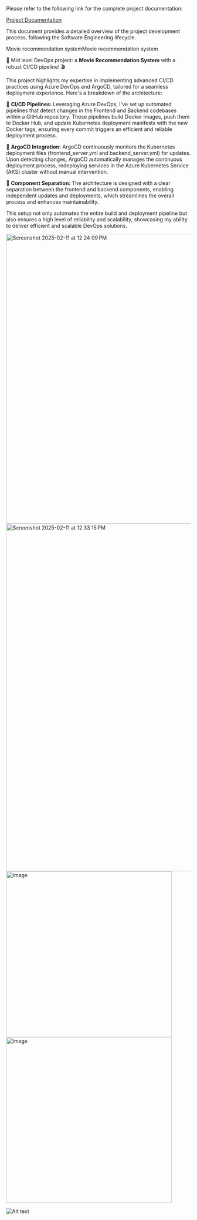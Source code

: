 

Please refer to the following link for the complete project documentation:  

[Project Documentation](https://github.com/BandaTharun/movie_recommendation_application-/blob/main/Full%20documantation%20of%20the%20project%20fallowing%20SOFTWARE%20ENGINEERING%20life%20cycle%20.pdf)  

This document provides a detailed overview of the project development process, following the Software Engineering lifecycle.   
 
Movie recommendation systemMovie recommendation system

🚀 Mid level DevOps project: a **Movie Recommendation System** with a robust CI/CD pipeline! 🎬

This project highlights my expertise in implementing advanced CI/CD practices using Azure DevOps and ArgoCD, tailored for a seamless deployment experience. Here's a breakdown of the architecture:

🔹 **CI/CD Pipelines:** Leveraging Azure DevOps, I've set up automated pipelines that detect changes in the Frontend and Backend codebases within a GitHub repository. These pipelines build Docker images, push them to Docker Hub, and update Kubernetes deployment manifests with the new Docker tags, ensuring every commit triggers an efficient and reliable deployment process.

🔹 **ArgoCD Integration:** ArgoCD continuously monitors the Kubernetes deployment files (frontend_server.yml and backend_server.yml) for updates. Upon detecting changes, ArgoCD automatically manages the continuous deployment process, redeploying services in the Azure Kubernetes Service (AKS) cluster without manual intervention.

🔹 **Component Separation:** The architecture is designed with a clear separation between the frontend and backend components, enabling independent updates and deployments, which streamlines the overall process and enhances maintainability.

This setup not only automates the entire build and deployment pipeline but also ensures a high level of reliability and scalability, showcasing my ability to deliver efficient and scalable DevOps solutions.

<img width="790" alt="Screenshot 2025-02-11 at 12 24 09 PM" src="https://github.com/user-attachments/assets/66757ad5-bac4-47a6-a9c8-c4edc50e3dfe" />

<img width="947" alt="Screenshot 2025-02-11 at 12 33 15 PM" src="https://github.com/user-attachments/assets/742c1e44-54db-45b8-95f0-330cb481fce1" />

<img width="452" alt="image" src="https://github.com/user-attachments/assets/e5ee7d49-4752-42f7-aebc-f9f3de3e2a46" />

<img width="452" alt="image" src="https://github.com/user-attachments/assets/117934de-4e6c-430c-9c7a-6b88bfcd7438" />




 ![Alt text](https://github.com/BandaTharun/movie_recommendation_application-/blob/main/Untitled%20Diagram.drawio%20(13)%20(1).png)
